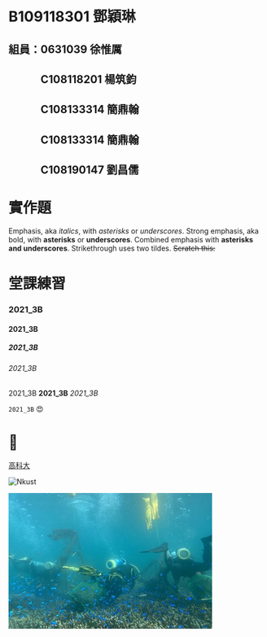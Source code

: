 # B109118301 鄧穎琳

## 組員：0631039 徐惟厲
## 　　　C108118201 楊筑鈞
## 　　　C108133314 簡鼎翰
## 　　　C108133314 簡鼎翰
## 　　　C108190147 劉昌儒

# 實作題

Emphasis, aka *italics*, with *asterisks* or *underscores*.
Strong emphasis, aka bold, with **asterisks** or **underscores**.
Combined emphasis with **asterisks and underscores**.
Strikethrough uses two tildes. ~~Scratch this:~~



# 堂課練習

### 2021_3B

#### 2021_3B

##### 2021_3B

###### 2021_3B

2021_3B **2021_3B** *2021_3B*

`2021_3B` 😍 
# 🐛

[高科大](https://www.nkust.edu.tw/)

![Nkust](https://www.nkust.edu.tw/var/file/0/1000/img/513/182513897.png "NKUST")

![fig](nkust2.jpg "海底風光")

